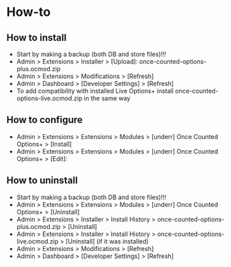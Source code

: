 # How-to

## How to install
* Start by making a backup (both DB and store files)!!!
* Admin > Extensions > Installer > [Upload]: once-counted-options-plus.ocmod.zip
* Admin > Extensions > Modifications > [Refresh]
* Admin > Dashboard > [Developer Settings] > [Refresh]
* To add compatibility with installed Live Options+ install once-counted-options-live.ocmod.zip in the same way

## How to configure
* Admin > Extensions > Extensions > Modules > [underr] Once Counted Options+ > [Install]
* Admin > Extensions > Extensions > Modules > [underr] Once Counted Options+ > [Edit]:

## How to uninstall
* Start by making a backup (both DB and store files)!!!
* Admin > Extensions > Extensions > Modules > [underr] Once Counted Options+ > [Uninstall]
* Admin > Extensions > Installer > Install History > once-counted-options-plus.ocmod.zip > [Uninstall]
* Admin > Extensions > Installer > Install History > once-counted-options-live.ocmod.zip > [Uninstall] (if it was installed)
* Admin > Extensions > Modifications > [Refresh]
* Admin > Dashboard > [Developer Settings] > [Refresh]
